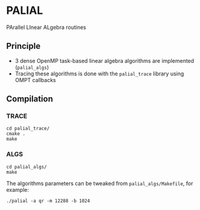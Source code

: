 # PALIAL
PArallel LInear ALgebra routines

## Principle
* 3 dense OpenMP task-based linear algebra algorithms are implemented (```palial_algs```)
* Tracing these algorithms is done with the ```palial_trace``` library using OMPT callbacks

## Compilation

### TRACE
```
cd palial_trace/
cmake .
make
```

### ALGS
```
cd palial_algs/
make
```

The algorithms parameters can be tweaked from ```palial_algs/Makefile```, for example:
```
./palial -a qr -m 12288 -b 1024
```
